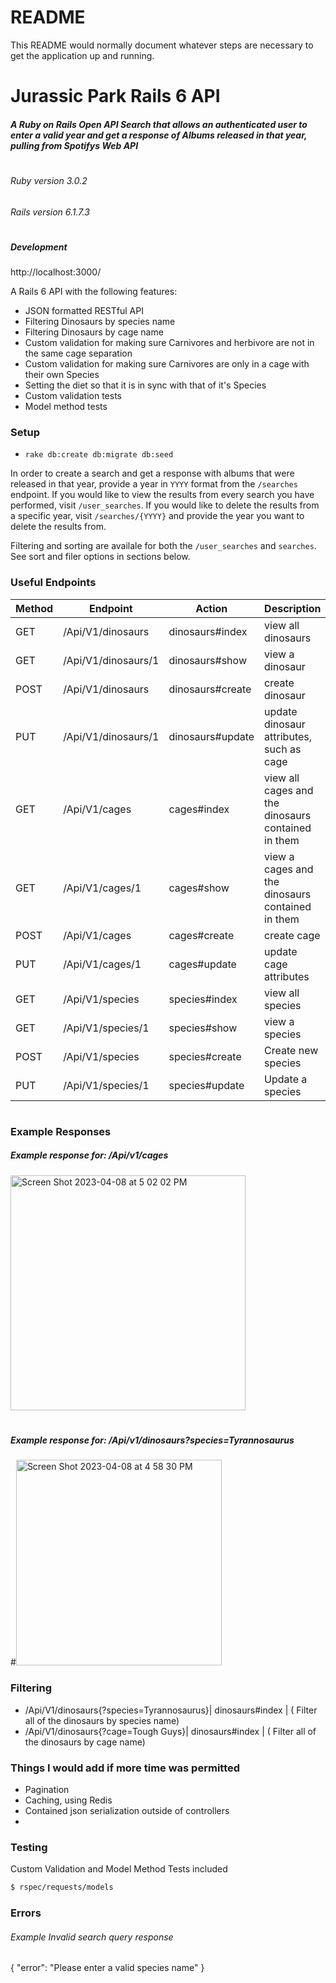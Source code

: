 # README

This README would normally document whatever steps are necessary to get the
application up and running.
# Jurassic Park Rails 6 API
##### A Ruby on Rails Open API Search that allows an authenticated user to enter a valid year and get a response of Albums released in that year, pulling from Spotifys Web API
#

###### Ruby version 3.0.2
###### Rails version  6.1.7.3
#

##### Development 
http://localhost:3000/


A Rails 6 API with the following features:
  - JSON formatted RESTful API 
  - Filtering Dinosaurs by species name
  - Filtering Dinosaurs by cage name
  - Custom validation for making sure Carnivores and herbivore are not in the same cage separation
  - Custom validation for making sure Carnivores are only in a cage with their own Species
  - Setting the diet so that it is in sync with that of it's Species
  - Custom validation tests
  - Model method tests
 
    

### Setup
 - `rake db:create db:migrate db:seed`

In order to create a search and get a response with albums that were released in that year, provide a year in `YYYY` format from the `/searches` endpoint. 
If you would like to view the results from every search you have performed, visit `/user_searches`.
If you would like to delete the results from a specific year, visit `/searches/{YYYY}` and provide the year you want to delete the results from.

Filtering and sorting are availale for both the `/user_searches` and `searches`. See sort and filer options in sections below.


### Useful Endpoints

| Method | Endpoint | Action  | Description |
| ----- | ------ | ----- | ----------  | 
| GET |  /Api/V1/dinosaurs | dinosaurs#index| view all dinosaurs
| GET |  /Api/V1/dinosaurs/1 | dinosaurs#show| view a dinosaur
| POST |  /Api/V1/dinosaurs | dinosaurs#create| create dinosaur
| PUT |  /Api/V1/dinosaurs/1 | dinosaurs#update| update dinosaur attributes, such as cage
| GET |  /Api/V1/cages | cages#index| view all cages and the dinosaurs contained in them
| GET |  /Api/V1/cages/1 | cages#show| view a cages and the dinosaurs contained in them
| POST |  /Api/V1/cages | cages#create| create cage
| PUT |  /Api/V1/cages/1 | cages#update| update cage attributes
| GET |  /Api/V1/species | species#index| view all species 
| GET |  /Api/V1/species/1 | species#show| view a species
| POST |  /Api/V1/species | species#create| Create new species
| PUT |  /Api/V1/species/1 | species#update| Update a species




#
### Example Responses

##### Example response for: /Api/v1/cages

<img width="376" alt="Screen Shot 2023-04-08 at 5 02 02 PM" src="https://user-images.githubusercontent.com/9825044/230745990-83afad5a-0b98-4a8d-9070-1c18f31873d7.png">

#

##### Example response for: /Api/v1/dinosaurs?species=Tyrannosaurus

#<img width="329" alt="Screen Shot 2023-04-08 at 4 58 30 PM" src="https://user-images.githubusercontent.com/9825044/230746076-fb73ce5a-ef81-4cc1-9a8d-b33fe944b95d.png">


### Filtering
- /Api/V1/dinosaurs{?species=Tyrannosaurus}| dinosaurs#index |  ( Filter all of the dinosaurs by species name)
- /Api/V1/dinosaurs{?cage=Tough Guys}| dinosaurs#index |   ( Filter all of the dinosaurs by cage name)



### Things I would add if more time was permitted
  - Pagination 
  - Caching, using Redis
  - Contained json serialization outside of controllers
  - 
  

### Testing

Custom Validation and Model Method Tests included 
```sh
$ rspec/requests/models
```

###  Errors
###### Example Invalid search query response
{
    "error": "Please enter a valid species name"
}
#

